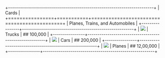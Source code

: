 +-------------------------------------------------------------------------+
| Cards                                                                   |
+================+===========+============================================+
| Planes, Trains, and Automobiles                                         |
+----------------+--------------------------------------------------------+
| ![][image0]    | Trucks    | ## 100,000                                 |
+----------------+--------------------------------------------------------+
| ![][image1]    | Cars      | ## 200,000                                 |
+----------------+--------------------------------------------------------+
| ![][image2]    | Planes    | ## 12,00,000                               |
+----------------+--------------------------------------------------------+

[image0]: http://localhost:3001/trucks.jpg
[image1]: http://localhost:3001/cars.jpg
[image2]: http://localhost:3001/planes.jpg

